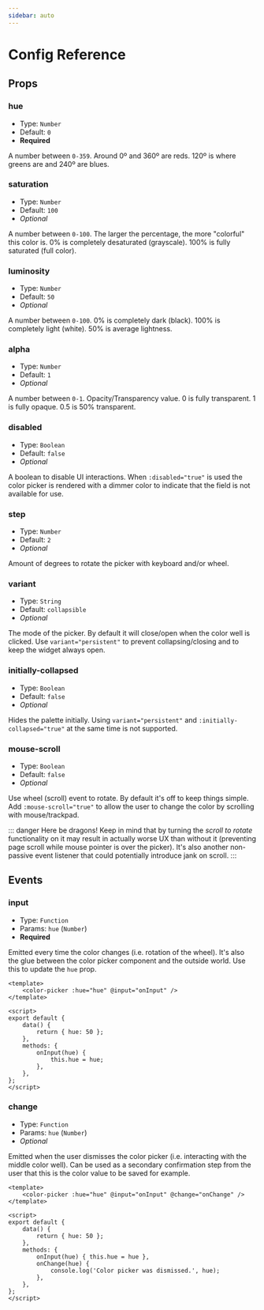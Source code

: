 ```yaml
---
sidebar: auto
---
```

# Config Reference

## Props

### hue

* Type: `Number`
* Default: `0`
* **Required**

A number between `0-359`. Around 0º and 360º are reds. 120º is where greens are and 240º are blues.

### saturation

* Type: `Number`
* Default: `100`
* _Optional_

A number between `0-100`. The larger the percentage, the more "colorful" this color is. 0% is completely desaturated (grayscale). 100% is fully saturated (full color).

### luminosity

* Type: `Number`
* Default: `50`
* _Optional_

A number between `0-100`. 0% is completely dark (black). 100% is completely light (white). 50% is average lightness.

### alpha

* Type: `Number`
* Default: `1`
* _Optional_

A number between `0-1`. Opacity/Transparency value. 0 is fully transparent. 1 is fully opaque. 0.5 is 50% transparent.

### disabled

* Type: `Boolean`
* Default: `false`
* _Optional_

A boolean to disable UI interactions. When `:disabled="true"` is used the color picker is rendered with a dimmer color to indicate that the field is not available for use.

### step

* Type: `Number`
* Default: `2`
* _Optional_

Amount of degrees to rotate the picker with keyboard and/or wheel.

### variant

* Type: `String`
* Default: `collapsible`
* _Optional_

The mode of the picker. By default it will close/open when the color well is clicked. Use `variant="persistent"` to prevent collapsing/closing and to keep the widget always open.

### initially-collapsed

* Type: `Boolean`
* Default: `false`
* _Optional_

Hides the palette initially. Using `variant="persistent"` and `:initially-collapsed="true"` at the same time is not supported.

### mouse-scroll

* Type: `Boolean`
* Default: `false`
* _Optional_

Use wheel (scroll) event to rotate. By default it's off to keep things simple. Add `:mouse-scroll="true"` to allow the user to change the color by scrolling with mouse/trackpad.

::: danger Here be dragons!
Keep in mind that by turning the _scroll to rotate_ functionality on it may result in actually worse UX than without it (preventing page scroll while mouse pointer is over the picker). It's also another non-passive event listener that could potentially introduce jank on scroll.
:::

## Events

### input

* Type: `Function`
* Params: `hue` (`Number`)
* **Required**

Emitted every time the color changes (i.e. rotation of the wheel). It's also the glue between the color picker component and the outside world. Use this to update the `hue` prop.

```vue{2,11,12,13}
<template>
    <color-picker :hue="hue" @input="onInput" />
</template>

<script>
export default {
    data() {
        return { hue: 50 };
    },
    methods: {
        onInput(hue) {
            this.hue = hue;
        },
    },
};
</script>
```

### change

* Type: `Function`
* Params: `hue` (`Number`)
* _Optional_

Emitted when the user dismisses the color picker (i.e. interacting with the middle color well). Can be used as a secondary confirmation step from the user that this is the color value to be saved for example.

```vue{2,12,13,14}
<template>
    <color-picker :hue="hue" @input="onInput" @change="onChange" />
</template>

<script>
export default {
    data() {
        return { hue: 50 };
    },
    methods: {
        onInput(hue) { this.hue = hue },
        onChange(hue) {
            console.log('Color picker was dismissed.', hue);
        },
    },
};
</script>
```

